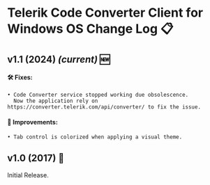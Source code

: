 # Telerik Code Converter Client for Windows OS Change Log 📋

## v1.1 (2024) *(current)* 🆕
#### 🛠️ Fixes:
    • Code Converter service stopped working due obsolescence.
      Now the application rely on https://converter.telerik.com/api/converter/ to fix the issue.
#### 🌟 Improvements:
    • Tab control is colorized when applying a visual theme.

## v1.0 (2017) 🔄
Initial Release.
